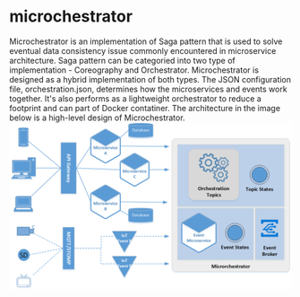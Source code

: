 # microchestrator
Microchestrator is an implementation of Saga pattern that is used to solve eventual data consistency issue commonly encountered in microservice architecture. Saga pattern can be categoried into two type of implementation - Coreography and Orchestrator. Microchestrator is designed as a hybrid implementation of both types. The JSON configuration file, orchestration.json, determines how the microservices and events work together. It's also performs as a lightweight orchestrator to reduce a footprint and can part of Docker contatiner.
The architecture in the image below is a high-level design of Microchestrator.
![Microchestrator Architecture](docs/microchestrator_architecture.png)


